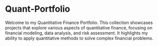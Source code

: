 # Quant-Portfolio
Welcome to my Quantitative Finance Portfolio. This collection showcases projects that explore various aspects of quantitative finance, focusing on financial modeling, data analysis, and risk assessment. It highlights my ability to apply quantitative methods to solve complex financial problems.
